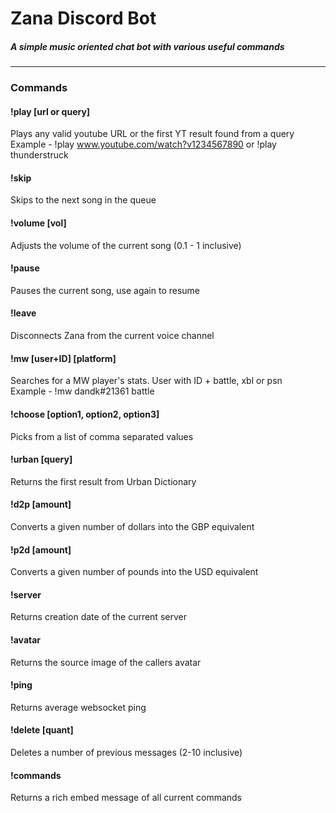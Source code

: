 # Zana Discord Bot


##### A simple music oriented chat bot with various useful commands
---
### Commands
#### !play [url or query]
Plays any valid youtube URL or the first YT result found from a query  
Example - !play www.youtube.com/watch?v1234567890 or !play thunderstruck

#### !skip 
Skips to the next song in the queue

#### !volume [vol]
Adjusts the volume of the current song (0.1 - 1 inclusive)

#### !pause
Pauses the current song, use again to resume

#### !leave
Disconnects Zana from the current voice channel

#### !mw [user+ID] \[platform]
Searches for a MW player's stats. User with ID + battle, xbl or psn  
Example - !mw dandk#21361 battle

#### !choose [option1, option2, option3]
Picks from a list of comma separated values

#### !urban [query]
Returns the first result from Urban Dictionary

#### !d2p [amount]
Converts a given number of dollars into the GBP equivalent

#### !p2d [amount]
Converts a given number of pounds into the USD equivalent

#### !server
Returns creation date of the current server

#### !avatar
Returns the source image of the callers avatar

#### !ping
Returns average websocket ping

#### !delete [quant]
Deletes a number of previous messages (2-10 inclusive)

#### !commands
Returns a rich embed message of all current commands
